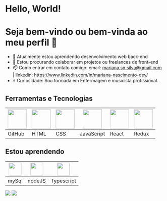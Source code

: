 # Hello, World!
# Seja bem-vindo ou bem-vinda ao meu perfil 👋

- 🌱 Atualmente estou aprendendo desenvolvimento web back-end
- 👯 Estou procurando colaborar em projetos ou freelances de front-end
- 📫 Como entrar em contato comigo: email: mariana.sn.silva@gmail.com | linkedin: https://www.linkedin.com/in/mariana-nascimento-dev/
- ⚡ Curiosidade: Sou formada em Enfermagem e musicista profissional.

 <h2>Ferramentas e Tecnologias</h2>
<table>    
  <thead>
       <th><img src="https://cdn.jsdelivr.net/gh/devicons/devicon/icons/git/git-original.svg" width="60" height="60"/></th>
       <th><img src="https://cdn.pixabay.com/photo/2017/08/05/11/16/logo-2582748_960_720.png" width="60" height="60"/></th>
       <th><img src="https://cdn.pixabay.com/photo/2017/08/05/11/16/logo-2582747_960_720.png"  width="60" height="60"/></th>
       <th><img src="https://upload.wikimedia.org/wikipedia/commons/6/6a/JavaScript-logo.png" width="60" height="60"/></th>
       <th><img src="https://cdn.jsdelivr.net/gh/devicons/devicon/icons/react/react-original.svg" width="60" height="60"/></th>
       <th><img src="https://cdn.jsdelivr.net/gh/devicons/devicon/icons/redux/redux-original.svg" width="60" height="60"/></th>
  </thead>
  
  <tbody>
     <tr>
        <td>GitHub</td>
        <td>HTML</td>
        <td>CSS</td>
        <td>JavaScript</td>
        <td>React</td>
        <td>Redux</td>                    
        </tr>
    </tbody>
                    
</table>

          
## Estou aprendendo  

<table>  
   <thead>                
         <th><img src="https://cdn.jsdelivr.net/gh/devicons/devicon/icons/mysql/mysql-original.svg" width="40" height="40"/></th>
         <th><img src="https://cdn.jsdelivr.net/gh/devicons/devicon/icons/nodejs/nodejs-plain-wordmark.svg" width="40" height="40"/></th>                          <th><img src="https://cdn.jsdelivr.net/gh/devicons/devicon/icons/typescript/typescript-plain.svg" width="40" height="40"/></th>
   </thead>
  
  <tbody>
     <tr>
          <td>mySql</td>
          <td>nodeJS</td>
          <td>Typescript</td>                    
     </tr>
    </tbody>
                    
</table>

<picture>
 <img src="https://github-readme-stats.vercel.app/api?username=MariSIN&theme=synthwave&show_icons=true"/>
 <a href="https://github.com/MariSIN/github-readme-stats">
   <img src="https://github-readme-stats.vercel.app/api/top-langs/?username=MariSIN"/>
 </a>
</picture>

          
          
